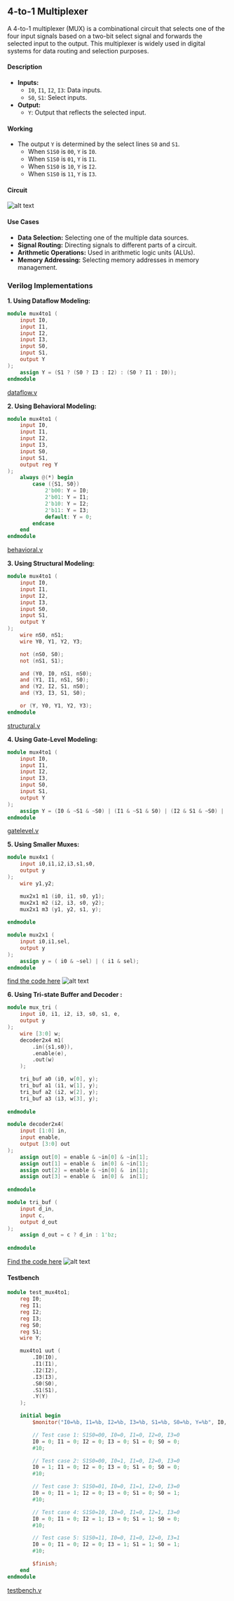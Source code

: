 ## 4-to-1 Multiplexer

A 4-to-1 multiplexer (MUX) is a combinational circuit that selects one of the four input signals based on a two-bit select signal and forwards the selected input to the output. This multiplexer is widely used in digital systems for data routing and selection purposes.

#### Description
- **Inputs:**
  - `I0`, `I1`, `I2`, `I3`: Data inputs.
  - `S0`, `S1`: Select inputs.
- **Output:**
  - `Y`: Output that reflects the selected input.

#### Working
- The output `Y` is determined by the select lines `S0` and `S1`.
  - When `S1S0` is `00`, `Y` is `I0`.
  - When `S1S0` is `01`, `Y` is `I1`.
  - When `S1S0` is `10`, `Y` is `I2`.
  - When `S1S0` is `11`, `Y` is `I3`.
#### Circuit

![alt text](image.png)

#### Use Cases
- **Data Selection:** Selecting one of the multiple data sources.
- **Signal Routing:** Directing signals to different parts of a circuit.
- **Arithmetic Operations:** Used in arithmetic logic units (ALUs).
- **Memory Addressing:** Selecting memory addresses in memory management.

### Verilog Implementations

**1. Using Dataflow Modeling:**
```verilog
module mux4to1 (
    input I0,
    input I1,
    input I2,
    input I3,
    input S0,
    input S1,
    output Y
);
    assign Y = (S1 ? (S0 ? I3 : I2) : (S0 ? I1 : I0));
endmodule
```
[dataflow.v](dataflow.v)

**2. Using Behavioral Modeling:**
```verilog
module mux4to1 (
    input I0,
    input I1,
    input I2,
    input I3,
    input S0,
    input S1,
    output reg Y
);
    always @(*) begin
        case ({S1, S0})
            2'b00: Y = I0;
            2'b01: Y = I1;
            2'b10: Y = I2;
            2'b11: Y = I3;
            default: Y = 0;
        endcase
    end
endmodule
```
[behavioral.v](behavioral.v)

**3. Using Structural Modeling:**
```verilog
module mux4to1 (
    input I0,
    input I1,
    input I2,
    input I3,
    input S0,
    input S1,
    output Y
);
    wire nS0, nS1;
    wire Y0, Y1, Y2, Y3;

    not (nS0, S0);
    not (nS1, S1);

    and (Y0, I0, nS1, nS0);
    and (Y1, I1, nS1, S0);
    and (Y2, I2, S1, nS0);
    and (Y3, I3, S1, S0);

    or (Y, Y0, Y1, Y2, Y3);
endmodule
```
[structural.v](structural.v)

**4. Using Gate-Level Modeling:**
```verilog
module mux4to1 (
    input I0,
    input I1,
    input I2,
    input I3,
    input S0,
    input S1,
    output Y
);
    assign Y = (I0 & ~S1 & ~S0) | (I1 & ~S1 & S0) | (I2 & S1 & ~S0) | (I3 & S1 & S0);
endmodule
```
[gatelevel.v](gatelevel.v)

**5. Using Smaller Muxes:**
```verilog
module mux4x1 (
    input i0,i1,i2,i3,s1,s0,
    output y
);
    wire y1,y2;

    mux2x1 m1 (i0, i1, s0, y1);
    mux2x1 m2 (i2, i3, s0, y2);
    mux2x1 m3 (y1, y2, s1, y);
    
endmodule

module mux2x1 (
    input i0,i1,sel,
    output y
);
    assign y = ( i0 & ~sel) | ( i1 & sel);
endmodule
```
[find the code here](smallermux.v)
![alt text](<Screenshot 2024-07-02 193727.png>)

**6. Using Tri-state Buffer and Decoder :**
```verilog
module mux_tri (
    input i0, i1, i2, i3, s0, s1, e,
    output y
);
    wire [3:0] w;
    decoder2x4 m1(
        .in({s1,s0}),
        .enable(e),
        .out(w)
    );

    tri_buf a0 (i0, w[0], y);
    tri_buf a1 (i1, w[1], y);
    tri_buf a2 (i2, w[2], y);
    tri_buf a3 (i3, w[3], y);
    
endmodule

module decoder2x4(
    input [1:0] in,
    input enable,
    output [3:0] out
);
    assign out[0] = enable & ~in[0] & ~in[1];
    assign out[1] = enable &  in[0] & ~in[1];
    assign out[2] = enable & ~in[0] &  in[1];
    assign out[3] = enable &  in[0] &  in[1];
    
endmodule

module tri_buf (
    input d_in,
    input c,
    output d_out
);
    assign d_out = c ? d_in : 1'bz;
    
endmodule
```
[Find the code here](mux.v)
![alt text](<Screenshot 2024-07-02 230038.png>)

#### Testbench
```verilog
module test_mux4to1;
    reg I0;
    reg I1;
    reg I2;
    reg I3;
    reg S0;
    reg S1;
    wire Y;

    mux4to1 uut (
        .I0(I0),
        .I1(I1),
        .I2(I2),
        .I3(I3),
        .S0(S0),
        .S1(S1),
        .Y(Y)
    );

    initial begin
        $monitor("I0=%b, I1=%b, I2=%b, I3=%b, S1=%b, S0=%b, Y=%b", I0, I1, I2, I3, S1, S0, Y);

        // Test case 1: S1S0=00, I0=0, I1=0, I2=0, I3=0
        I0 = 0; I1 = 0; I2 = 0; I3 = 0; S1 = 0; S0 = 0;
        #10;

        // Test case 2: S1S0=00, I0=1, I1=0, I2=0, I3=0
        I0 = 1; I1 = 0; I2 = 0; I3 = 0; S1 = 0; S0 = 0;
        #10;

        // Test case 3: S1S0=01, I0=0, I1=1, I2=0, I3=0
        I0 = 0; I1 = 1; I2 = 0; I3 = 0; S1 = 0; S0 = 1;
        #10;

        // Test case 4: S1S0=10, I0=0, I1=0, I2=1, I3=0
        I0 = 0; I1 = 0; I2 = 1; I3 = 0; S1 = 1; S0 = 0;
        #10;

        // Test case 5: S1S0=11, I0=0, I1=0, I2=0, I3=1
        I0 = 0; I1 = 0; I2 = 0; I3 = 1; S1 = 1; S0 = 1;
        #10;

        $finish;
    end
endmodule
```
[testbench.v](testbench.v)
